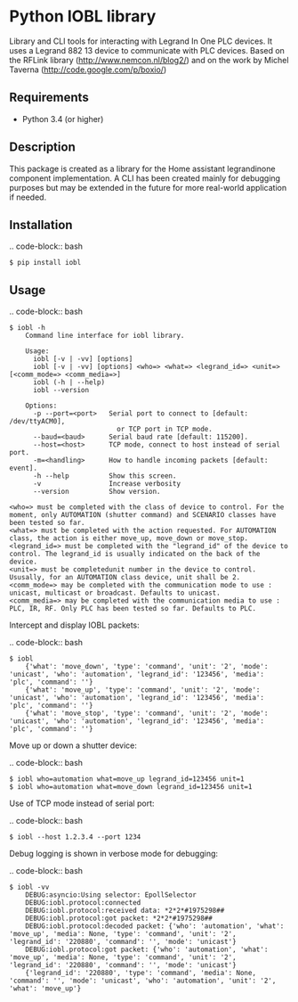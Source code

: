 Python IOBL library
===================

Library and CLI tools for interacting with Legrand In One PLC devices.
It uses a Legrand 882 13 device to communicate with PLC devices.
Based on the RFLink library (http://www.nemcon.nl/blog2/) and on the work 
by Michel Taverna (http://code.google.com/p/boxio/)

Requirements
------------

- Python 3.4 (or higher)

Description
-----------

This package is created as a library for the Home assistant legrandinone component implementation. A CLI has been created mainly for debugging purposes but may be extended in the future for more real-world application if needed.

Installation
------------

.. code-block:: bash

    $ pip install iobl

Usage
-----


.. code-block:: bash

    $ iobl -h
        Command line interface for iobl library.

        Usage:
          iobl [-v | -vv] [options]
          iobl [-v | -vv] [options] <who=> <what=> <legrand_id=> <unit=> [<comm_mode=> <comm_media=>]
          iobl (-h | --help)
          iobl --version

        Options:
          -p --port=<port>   Serial port to connect to [default: /dev/ttyACM0],
                               or TCP port in TCP mode.
          --baud=<baud>      Serial baud rate [default: 115200].
          --host=<host>      TCP mode, connect to host instead of serial port.
          -m=<handling>      How to handle incoming packets [default: event].
          -h --help          Show this screen.
          -v                 Increase verbosity
          --version          Show version.

    <who=> must be completed with the class of device to control. For the moment, only AUTOMATION (shutter command) and SCENARIO classes have been tested so far.
    <what=> must be completed with the action requested. For AUTOMATION class, the action is either move_up, move_down or move_stop.
    <legrand_id=> must be completed with the "legrand_id" of the device to control. The legrand_id is usually indicated on the back of the device.
    <unit=> must be completedunit number in the device to control. Ususally, for an AUTOMATION class device, unit shall be 2.
    <comm_mode=> may be completed with the communication mode to use : unicast, multicast or broadcast. Defaults to unicast.
    <comm_media=> may be completed with the communication media to use : PLC, IR, RF. Only PLC has been tested so far. Defaults to PLC.

Intercept and display IOBL packets:

.. code-block:: bash

    $ iobl
        {'what': 'move_down', 'type': 'command', 'unit': '2', 'mode': 'unicast', 'who': 'automation', 'legrand_id': '123456', 'media': 'plc', 'command': ''}
        {'what': 'move_up', 'type': 'command', 'unit': '2', 'mode': 'unicast', 'who': 'automation', 'legrand_id': '123456', 'media': 'plc', 'command': ''}
        {'what': 'move_stop', 'type': 'command', 'unit': '2', 'mode': 'unicast', 'who': 'automation', 'legrand_id': '123456', 'media': 'plc', 'command': ''}

Move up or down a shutter device:

.. code-block:: bash

    $ iobl who=automation what=move_up legrand_id=123456 unit=1
    $ iobl who=automation what=move_down legrand_id=123456 unit=1

Use of TCP mode instead of serial port:

.. code-block:: bash

    $ iobl --host 1.2.3.4 --port 1234

Debug logging is shown in verbose mode for debugging:

.. code-block:: bash

    $ iobl -vv
        DEBUG:asyncio:Using selector: EpollSelector
        DEBUG:iobl.protocol:connected
        DEBUG:iobl.protocol:received data: *2*2*#1975298##
        DEBUG:iobl.protocol:got packet: *2*2*#1975298##
        DEBUG:iobl.protocol:decoded packet: {'who': 'automation', 'what': 'move_up', 'media': None, 'type': 'command', 'unit': '2', 'legrand_id': '220880', 'command': '', 'mode': 'unicast'}
        DEBUG:iobl.protocol:got packet: {'who': 'automation', 'what': 'move_up', 'media': None, 'type': 'command', 'unit': '2', 'legrand_id': '220880', 'command': '', 'mode': 'unicast'}
        {'legrand_id': '220880', 'type': 'command', 'media': None, 'command': '', 'mode': 'unicast', 'who': 'automation', 'unit': '2', 'what': 'move_up'}

